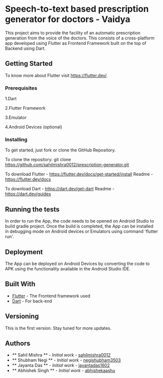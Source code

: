 # Speech-to-text based prescription generator for doctors - Vaidya

This project aims to provide the facility of an automatic prescription generation from the voice of the doctors. This consists of a cross-platform app developed using Flutter as Frontend Framework built on the top of Backend using Dart.
         
## Getting Started

To know more about Flutter visit https://flutter.dev/.


### Prerequisites

1.Dart

2.Flutter Framework

3.Emulator

4.Android Devices (optional)


### Installing

To get started, just fork or clone the GitHub Repository.

To clone the repository: git clone https://github.com/sahilmishra0012/prescription-generator.git

To download Flutter - https://flutter.dev/docs/get-started/install
Readme - https://flutter.dev/docs

To download Dart - https://dart.dev/get-dart
Readme - https://dart.dev/guides

## Running the tests

In order to run the App, the code needs to be opened on Android Studio to build gradle project.
Once the build is completed, the App can be installed in debugging mode on Android devices or Emulators using command 'flutter run'.


## Deployment

The App can be deployed on Android Devices by converting the code to APK using the functionality available in the Android Studio IDE.

## Built With

* [Flutter](https://flutter.dev/docs) - The Frontend framework used
* [Dart](https://dart.dev/guides) - For back-end


## Versioning

This is the first version. Stay tuned for more updates.

## Authors

* ** Sahil Mishra ** - *Initial work* - [sahilmishra0012](https://github.com/sahilmishra0012)
* ** Shubham Negi ** - *Initial work* - [negishubham3503](https://github.com/negishubham3503)
* ** Jayanta Das ** - *Initial work* - [jayantadas1602](https://github.com/jayantadas1602)
* ** Abhishek Singh ** - *Initial work* - [abhishekaashu](https://github.com/abhishekaashu)





